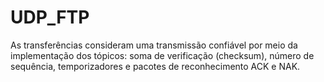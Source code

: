 # UDP_FTP
As transferências consideram uma transmissão confiável por meio da implementação dos tópicos: soma de verificação (checksum), número de sequência, temporizadores e pacotes de reconhecimento ACK e NAK.
